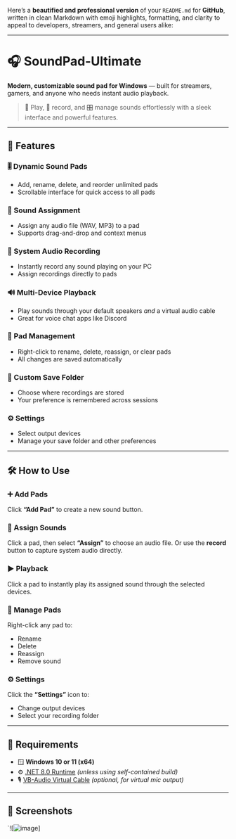 Here’s a **beautified and professional version** of your `README.md` for **GitHub**, written in clean Markdown with emoji highlights, formatting, and clarity to appeal to developers, streamers, and general users alike:

---

# 🎧 SoundPad-Ultimate

**Modern, customizable sound pad for Windows** — built for streamers, gamers, and anyone who needs instant audio playback.

> 🎵 Play, 🔴 record, and 🎛️ manage sounds effortlessly with a sleek interface and powerful features.

---

## 🚀 Features

### 🎚️ Dynamic Sound Pads

* Add, rename, delete, and reorder unlimited pads
* Scrollable interface for quick access to all pads

### 🎵 Sound Assignment

* Assign any audio file (WAV, MP3) to a pad
* Supports drag-and-drop and context menus

### 🔴 System Audio Recording

* Instantly record any sound playing on your PC
* Assign recordings directly to pads

### 🔊 Multi-Device Playback

* Play sounds through your default speakers *and* a virtual audio cable
* Great for voice chat apps like Discord

### 🧩 Pad Management

* Right-click to rename, delete, reassign, or clear pads
* All changes are saved automatically

### 💾 Custom Save Folder

* Choose where recordings are stored
* Your preference is remembered across sessions

### ⚙️ Settings

* Select output devices
* Manage your save folder and other preferences

---

## 🛠️ How to Use

### ➕ Add Pads

Click **“Add Pad”** to create a new sound button.

### 🎵 Assign Sounds

Click a pad, then select **“Assign”** to choose an audio file.
Or use the **record** button to capture system audio directly.

### ▶️ Playback

Click a pad to instantly play its assigned sound through the selected devices.

### 🧹 Manage Pads

Right-click any pad to:

* Rename
* Delete
* Reassign
* Remove sound

### ⚙️ Settings

Click the **“Settings”** icon to:

* Change output devices
* Select your recording folder

---

## 🧱 Requirements

* 🪟 **Windows 10 or 11 (x64)**
* ⚙️ [.NET 8.0 Runtime](https://dotnet.microsoft.com/en-us/download/dotnet/8.0) *(unless using self-contained build)*
* 🎙️ [VB-Audio Virtual Cable](https://vb-audio.com/Cable/) *(optional, for virtual mic output)*

---

## 📸 Screenshots 

`![![image](https://github.com/user-attachments/assets/785cd614-d3b4-4dc7-bc8e-8f25ab033a08)]

